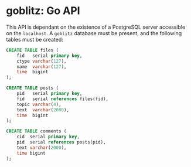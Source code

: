 # goblitz: Go API

This API is dependant on the existence of a PostgreSQL server accessible on the `localhost`.
A `goblitz` database must be present, and the following tables must be created:

```sql
CREATE TABLE files (
    fid   serial primary key,
    ctype varchar(127),
    name  varchar(127),
    time  bigint
);

CREATE TABLE posts (
    pid   serial primary key,
    fid   serial references files(fid),
    topic varchar(4),
    text  varchar(2000),
    time  bigint
);

CREATE TABLE comments (
    cid  serial primary key,
    pid  serial references posts(pid),
    text varchar(2000),
    time bigint
);
```
